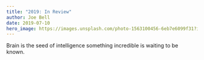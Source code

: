 ```yaml
---
title: "2019: In Review"
author: Joe Bell
date: 2019-07-10
hero_image: https://images.unsplash.com/photo-1563100456-6eb7e6099f31?ixlib=rb-1.2.1&ixid=eyJhcHBfaWQiOjEyMDd9&auto=format&fit=crop&w=1951&q=80
---
```


Brain is the seed of intelligence something incredible is waiting to be known.
